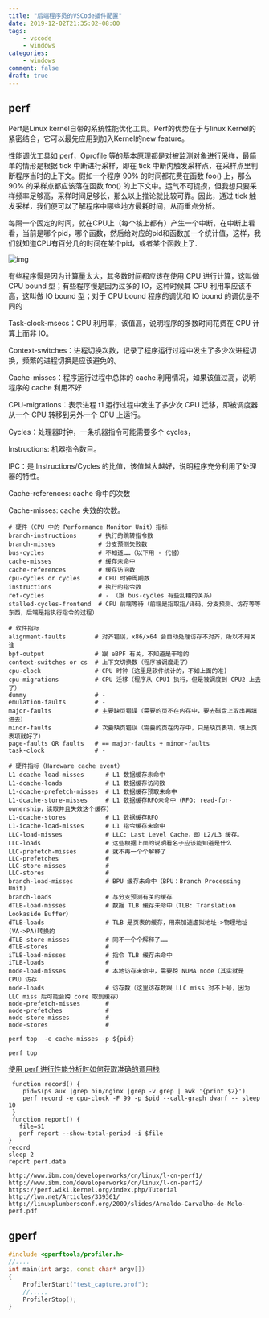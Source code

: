 ```yaml
---
title: "后端程序员的VSCode插件配置"
date: 2019-12-02T21:35:02+08:00
tags:
    - vscode
    - windows
categories:
    - windows
comment: false
draft: true
---
```




## perf ##

 Perf是Linux kernel自带的系统性能优化工具。Perf的优势在于与linux Kernel的紧密结合，它可以最先应用到加入Kernel的new feature。

性能调优工具如 perf，Oprofile 等的基本原理都是对被监测对象进行采样，最简单的情形是根据 tick 中断进行采样，即在 tick 中断内触发采样点，在采样点里判断程序当时的上下文。假如一个程序 90% 的时间都花费在函数 foo() 上，那么 90% 的采样点都应该落在函数 foo() 的上下文中。运气不可捉摸，但我想只要采样频率足够高，采样时间足够长，那么以上推论就比较可靠。因此，通过 tick 触发采样，我们便可以了解程序中哪些地方最耗时间，从而重点分析。



每隔一个固定的时间，就在CPU上（每个核上都有）产生一个中断，在中断上看看，当前是哪个pid，哪个函数，然后给对应的pid和函数加一个统计值，这样，我们就知道CPU有百分几的时间在某个pid，或者某个函数上了.

![img](E:\WorkSpace\github\ZenBlog\static\post\windows\gperf-tools\9a1cce72e02b748c02d182d56dc5df40_b.jpg)



有些程序慢是因为计算量太大，其多数时间都应该在使用 CPU 进行计算，这叫做 CPU bound 型；有些程序慢是因为过多的 IO，这种时候其 CPU 利用率应该不高，这叫做 IO bound 型；对于 CPU bound 程序的调优和 IO bound 的调优是不同的



Task-clock-msecs：CPU 利用率，该值高，说明程序的多数时间花费在 CPU 计算上而非 IO。

Context-switches：进程切换次数，记录了程序运行过程中发生了多少次进程切换，频繁的进程切换是应该避免的。

Cache-misses：程序运行过程中总体的 cache 利用情况，如果该值过高，说明程序的 cache 利用不好

CPU-migrations：表示进程 t1 运行过程中发生了多少次 CPU 迁移，即被调度器从一个 CPU 转移到另外一个 CPU 上运行。

Cycles：处理器时钟，一条机器指令可能需要多个 cycles，

Instructions: 机器指令数目。

IPC：是 Instructions/Cycles 的比值，该值越大越好，说明程序充分利用了处理器的特性。

Cache-references: cache 命中的次数

Cache-misses: cache 失效的次数。



```
# 硬件（CPU 中的 Performance Monitor Unit）指标
branch-instructions      # 执行的跳转指令数
branch-misses            # 分支预测失败数
bus-cycles               # 不知道……（以下用 - 代替）
cache-misses             # 缓存未命中
cache-references         # 缓存访问数
cpu-cycles or cycles     # CPU 时钟周期数
instructions             # 执行的指令数
ref-cycles               # - （跟 bus-cycles 有些乱糟的关系）
stalled-cycles-frontend  # CPU 前端等待（前端是指取指/译码、分支预测、访存等等东西，后端是指执行指令的过程）

# 软件指标
alignment-faults        # 对齐错误，x86/x64 会自动处理访存不对齐，所以不用关注
bpf-output              # 跟 eBPF 有关，不知道是干啥的
context-switches or cs  # 上下文切换数（程序被调度走了）
cpu-clock               # CPU 时钟（这里是软件统计的，不如上面的准)
cpu-migrations          # CPU 迁移（程序从 CPU1 执行，但是被调度到 CPU2 上去了）
dummy                   # -
emulation-faults        # -
major-faults            # 主要缺页错误（需要的页不在内存中，要去磁盘上取出再填进去）
minor-faults            # 次要缺页错误（需要的页在内存中，只是缺页表项，填上页表项就好了）
page-faults OR faults   # == major-faults + minor-faults
task-clock              # -

# 硬件指标（Hardware cache event）
L1-dcache-load-misses      # L1 数据缓存未命中
L1-dcache-loads            # L1 数据缓存访问数
L1-dcache-prefetch-misses  # L1 数据缓存预取未命中
L1-dcache-store-misses     # L1 数据缓存RFO未命中（RFO: read-for-ownership，读取并且失效这个缓存）
L1-dcache-stores           # L1 数据缓存RFO
L1-icache-load-misses      # L1 指令缓存未命中
LLC-load-misses            # LLC: Last Level Cache，即 L2/L3 缓存。
LLC-loads                  # 这些根据上面的说明看名子应该能知道是什么
LLC-prefetch-misses        # 就不再一个个解释了
LLC-prefetches             #
LLC-store-misses           #
LLC-stores                 #
branch-load-misses         # BPU 缓存未命中（BPU：Branch Processing Unit)
branch-loads               # 与分支预测有关的缓存
dTLB-load-misses           # 数据 TLB 缓存未命中（TLB: Translation Lookaside Buffer）
dTLB-loads                 # TLB 是页表的缓存，用来加速虚拟地址->物理地址(VA->PA)转换的
dTLB-store-misses          # 同不一个个解释了……
dTLB-stores                #
iTLB-load-misses           # 指令 TLB 缓存未命中
iTLB-loads                 #
node-load-misses           # 本地访存未命中，需要跨 NUMA node（其实就是 CPU）访存 
node-loads                 # 访存数（这里访存数跟 LLC miss 对不上号，因为 LLC miss 后可能会跨 core 取到缓存）
node-prefetch-misses       #
node-prefetches            #
node-store-misses          #
node-stores                #
```



```shell
perf top  -e cache-misses -p ${pid}

perf top 
```



[使用 perf 进行性能分析时如何获取准确的调用栈](https://gaomf.cn/2019/10/30/perf_stack_traceback/)

```shell
 function record() {
 	pid=$(ps aux |grep bin/nginx |grep -v grep | awk '{print $2}')
   	perf record -e cpu-clock -F 99 -p $pid --call-graph dwarf -- sleep 10
 }
 function report() {
   file=$1
   perf report --show-total-period -i $file
}
record
sleep 2
report perf.data
```



```
http://www.ibm.com/developerworks/cn/linux/l-cn-perf1/
http://www.ibm.com/developerworks/cn/linux/l-cn-perf2/
https://perf.wiki.kernel.org/index.php/Tutorial
http://lwn.net/Articles/339361/
http://linuxplumbersconf.org/2009/slides/Arnaldo-Carvalho-de-Melo-perf.pdf
```







## gperf ##

```cpp
#include <gperftools/profiler.h>
//....
int main(int argc, const char* argv[])
{
	ProfilerStart("test_capture.prof");
	//.....
	ProfilerStop();
}

```

